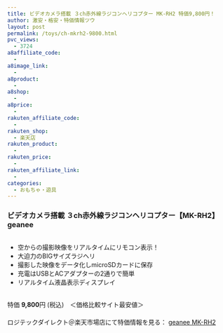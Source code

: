 ```yaml
---
title: ビデオカメラ搭載 ３ch赤外線ラジコンヘリコプター MK-RH2 特価9,800円！
author: 激安・格安・特価情報ツウ
layout: post
permalink: /toys/ch-mkrh2-9800.html
pvc_views:
  - 3724
a8affiliate_code:
  - 
a8image_link:
  - 
a8product:
  - 
a8shop:
  - 
a8price:
  - 
rakuten_affiliate_code:
  - 
rakuten_shop:
  - 楽天店
rakuten_product:
  - 
rakuten_price:
  - 
rakuten_affiliate_link:
  - 
categories:
  - おもちゃ・遊具
---
```

### ビデオカメラ搭載 ３ch赤外線ラジコンヘリコプター【MK-RH2】geanee

<div class="img-bg2 img_L">
  <a href="http://hb.afl.rakuten.co.jp/hgc/036be60e.f56749c0.03ae1481.d73d1064/?pc=http%3a%2f%2fitem.rakuten.co.jp%2flogitec%2fmk-rh2%2f%3fscid%3daf_link_img&m=http%3a%2f%2fm.rakuten.co.jp%2flogitec%2fi%2f10007113%2f" target="_blank"><img src="http://hbb.afl.rakuten.co.jp/hgb/?pc=http%3a%2f%2fthumbnail.image.rakuten.co.jp%2f%400_mall%2flogitec%2fcabinet%2fother%2flife%2fimg58785790.jpg%3f_ex%3d128x128&m=http%3a%2f%2fthumbnail.image.rakuten.co.jp%2f%400_mall%2flogitec%2fcabinet%2fother%2flife%2fimg58785790.jpg" border="0" title="" alt="" /></a>
</div>

<!--more-->

  * 空からの撮影映像をリアルタイムにリモコン表示！
  * 大迫力のBIGサイズラジヘリ
  * 撮影した映像をデータ化しmicroSDカードに保存
  * 充電はUSBとACアダプターの2通りで簡単
  * リアルタイム液晶表示ディスプレイ

<br clear="all" />特価 <span class="tokka-price"><strong>9,800</strong></span>円 (税込)　＜価格比較サイト最安値＞  
　　  
ロジテックダイレクト＠楽天市場店にて特価情報を見る： <a href="http://hb.afl.rakuten.co.jp/hgc/036be60e.f56749c0.03ae1481.d73d1064/?pc=http%3a%2f%2fitem.rakuten.co.jp%2flogitec%2fmk-rh2%2f%3fscid%3daf_link_img&m=http%3a%2f%2fm.rakuten.co.jp%2flogitec%2fi%2f10007113%2f" target="_blank"><span class="fs150p">geanee MK-RH2</span></a>